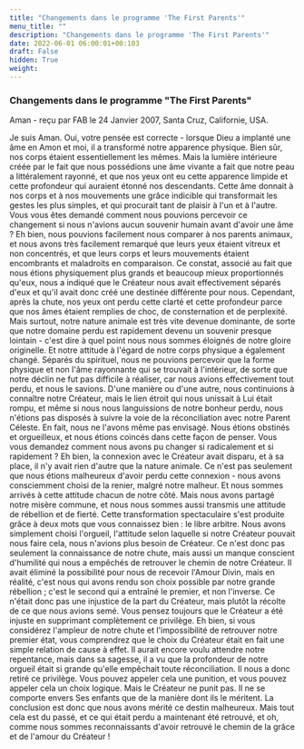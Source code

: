 ```yaml
---
title: "Changements dans le programme 'The First Parents'"
menu_title: ""
description: "Changements dans le programme 'The First Parents'"
date: 2022-06-01 06:00:01+00:103
draft: False
hidden: True
weight:
---
```

### Changements dans le programme "The First Parents"

Aman - reçu par FAB le 24 Janvier 2007, Santa Cruz, Californie, USA.

Je suis Aman.
Oui, votre pensée est correcte - lorsque Dieu a implanté une âme en Amon et moi, il a transformé notre apparence physique. Bien sûr, nos corps étaient essentiellement les mêmes. Mais la lumière intérieure créée par le fait que nous possédions une âme vivante a fait que notre peau a littéralement rayonné, et que nos yeux ont eu cette apparence limpide et cette profondeur qui auraient étonné nos descendants. Cette âme donnait à nos corps et à nos mouvements une grâce indicible qui transformait les gestes les plus simples, et qui procurait tant de plaisir à l'un et à l'autre.
Vous vous êtes demandé comment nous pouvions percevoir ce changement si nous n'avions aucun souvenir humain avant d'avoir une âme ? Eh bien, nous pouvions facilement nous comparer à nos parents animaux, et nous avons très facilement remarqué que leurs yeux étaient vitreux et non concentrés, et que leurs corps et leurs mouvements étaient encombrants et maladroits en comparaison. Ce constat, associé au fait que nous étions physiquement plus grands et beaucoup mieux proportionnés qu'eux, nous a indiqué que le Créateur nous avait effectivement séparés d'eux et qu'il avait donc créé une destinée différente pour nous.
Cependant, après la chute, nos yeux ont perdu cette clarté et cette profondeur parce que nos âmes étaient remplies de choc, de consternation et de perplexité. Mais surtout, notre nature animale est très vite devenue dominante, de sorte que notre domaine perdu est rapidement devenu un souvenir presque lointain - c'est dire à quel point nous nous sommes éloignés de notre gloire originelle.
Et notre attitude à l'égard de notre corps physique a également changé. Séparés du spirituel, nous ne pouvions percevoir que la forme physique et non l'âme rayonnante qui se trouvait à l'intérieur, de sorte que notre déclin ne fut pas difficile à réaliser, car nous avions effectivement tout perdu, et nous le savions.
D'une manière ou d'une autre, nous continuions à connaître notre Créateur, mais le lien étroit qui nous unissait à Lui était rompu, et même si nous nous languissions de notre bonheur perdu, nous n'étions pas disposés à suivre la voie de la réconciliation avec notre Parent Céleste. En fait, nous ne l'avons même pas envisagé. Nous étions obstinés et orgueilleux, et nous étions coincés dans cette façon de penser.
Vous vous demandez comment nous avons pu changer si radicalement et si rapidement ? Eh bien, la connexion avec le Créateur avait disparu, et à sa place, il n'y avait rien d'autre que la nature animale. Ce n'est pas seulement que nous étions malheureux d'avoir perdu cette connexion - nous avons consciemment choisi de la renier, malgré notre malheur. Et nous sommes arrivés à cette attitude chacun de notre côté. Mais nous avons partagé notre misère commune, et nous nous sommes aussi transmis une attitude de rébellion et de fierté.
Cette transformation spectaculaire s'est produite grâce à deux mots que vous connaissez bien : le libre arbitre. Nous avons simplement choisi l'orgueil, l'attitude selon laquelle si notre Créateur pouvait nous faire cela, nous n'avions plus besoin de Créateur. Ce n'est donc pas seulement la connaissance de notre chute, mais aussi un manque conscient d'humilité qui nous a empêchés de retrouver le chemin de notre Créateur. Il avait éliminé la possibilité pour nous de recevoir l'Amour Divin, mais en réalité, c'est nous qui avons rendu son choix possible par notre grande rébellion ; c'est le second qui a entraîné le premier, et non l'inverse. Ce n'était donc pas une injustice de la part du Créateur, mais plutôt la récolte de ce que nous avions semé.
Vous pensez toujours que le Créateur a été injuste en supprimant complètement ce privilège. Eh bien, si vous considérez l'ampleur de notre chute et l'impossibilité de retrouver notre premier état, vous comprendrez que le choix du Créateur était en fait une simple relation de cause à effet. Il aurait encore voulu attendre notre repentance, mais dans sa sagesse, il a vu que la profondeur de notre orgueil était si grande qu'elle empêchait toute réconciliation. Il nous a donc retiré ce privilège.
Vous pouvez appeler cela une punition, et vous pouvez appeler cela un choix logique. Mais le Créateur ne punit pas. Il ne se comporte envers Ses enfants que de la manière dont ils le méritent. La conclusion est donc que nous avons mérité ce destin malheureux.
Mais tout cela est du passé, et ce qui était perdu a maintenant été retrouvé, et oh, comme nous sommes reconnaissants d'avoir retrouvé le chemin de la grâce et de l'amour du Créateur !